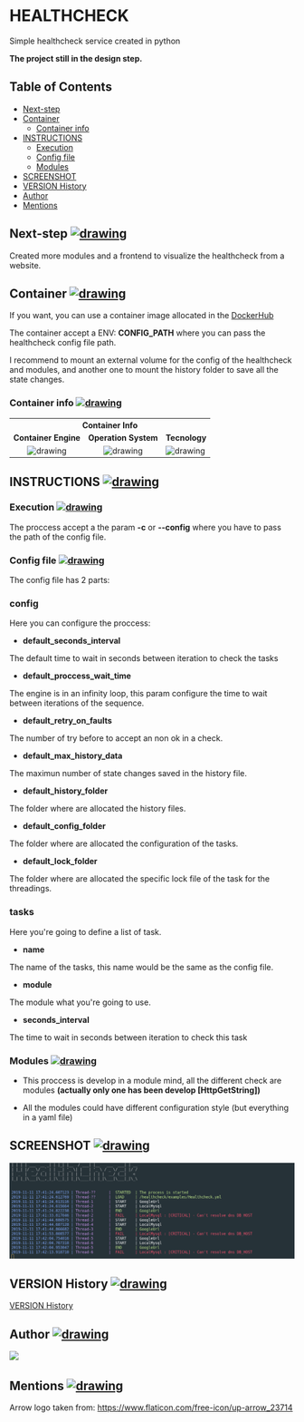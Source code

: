 # HEALTHCHECK

Simple healthcheck service created in python

**The project still in the design step.**

<a name="table"></a>
## Table of Contents
* [Next-step](#next-step-)
* [Container](#container-)
  * [Container info](#container-info-)
* [INSTRUCTIONS](#instructions-)
  * [Execution](#execution-)
  * [Config file](#config-file-)
  * [Modules](#modules-)
* [SCREENSHOT](#screenshot-)
* [VERSION History](#version-history-)
* [Author](#author-)
* [Mentions](#mentions-)

## Next-step [<img src="https://image.flaticon.com/icons/svg/23/23714.svg" alt="drawing" width="20"/>](#table)

Created more modules and a frontend to visualize the healthcheck from a website.

## Container [<img src="https://image.flaticon.com/icons/svg/23/23714.svg" alt="drawing" width="20"/>](#table)
If you want, you can use a container image allocated in the  [DockerHub](https://hub.docker.com/r/rdcarrera/healthcheck/)

The container accept a ENV: __CONFIG_PATH__ where you can pass the healthcheck config file path.

I recommend to mount an external volume for the config of the healthcheck and modules, and another one to mount the history folder to save all the state changes.

### Container info [<img src="https://image.flaticon.com/icons/svg/23/23714.svg" alt="drawing" width="20"/>](#table)

<table>
        <tr>
            <th colspan=3><center><b>Container Info</b></th>
        </tr>
        <tr>
            <td><b>Container Engine</td>
            <td><b>Operation System</td>
            <td><b>Tecnology</td>
        </tr>
        <tr>
            <td rowspan=1><center><img src="https://www.docker.com/sites/default/files/vertical.png" alt="drawing" width="100"/></td>
            <td rowspan=1><center><img src="https://upload.wikimedia.org/wikipedia/commons/f/f0/Alpinelinux_logo.png" alt="drawing" width="100"/> </td>
            <td><img src="https://upload.wikimedia.org/wikipedia/commons/thumb/c/c3/Python-logo-notext.svg/200px-Python-logo-notext.png" alt="drawing" width="100"/></td>
        </tr>
</table>

## INSTRUCTIONS [<img src="https://image.flaticon.com/icons/svg/23/23714.svg" alt="drawing" width="20"/>](#table)

### Execution [<img src="https://image.flaticon.com/icons/svg/23/23714.svg" alt="drawing" width="20"/>](#table)

The proccess accept a the param __-c__ or __--config__ where you have to pass the path of the config file.

### Config file [<img src="https://image.flaticon.com/icons/svg/23/23714.svg" alt="drawing" width="20"/>](#table)

The config file has 2 parts:

###  __config__

Here you can configure the proccess:

- __default_seconds_interval__

The default time to wait in seconds between iteration to check the tasks

- __default_proccess_wait_time__

The engine is in an infinity loop, this param configure the time to wait between iterations of the sequence.

- __default_retry_on_faults__

The number of try before to accept an non ok in a check.

- __default_max_history_data__

The maximun number of state changes saved in the history file.

- __default_history_folder__

The folder where are allocated the history files.

- __default_config_folder__

The folder where are allocated the configuration of the tasks.

- __default_lock_folder__

The folder where are allocated the specific lock file of the task for the threadings.

###  __tasks__
Here you're going to define a list of task.

- __name__

The name of the tasks, this name would be the same as the config file.

- __module__

The module what you're going to use.

- __seconds_interval__

The time to wait in seconds between iteration to check this task


### Modules [<img src="https://image.flaticon.com/icons/svg/23/23714.svg" alt="drawing" width="20"/>](#table)

- This proccess is develop in a module mind, all the different check are modules __(actually only one has been develop [HttpGetString])__

- All the modules could have different configuration style (but everything in a yaml file)

## SCREENSHOT [<img src="https://image.flaticon.com/icons/svg/23/23714.svg" alt="drawing" width="20"/>](#table)
![screenshot](img/terminal.png)

## VERSION History [<img src="https://image.flaticon.com/icons/svg/23/23714.svg" alt="drawing" width="20"/>](#table)
[VERSION History](VERSION.md)

## Author [<img src="https://image.flaticon.com/icons/svg/23/23714.svg" alt="drawing" width="20"/>](#table)
[<img src="https://avatars0.githubusercontent.com/u/26046280?s=460&v=4"/>](https://github.com/rdcarrera)

## Mentions [<img src="https://image.flaticon.com/icons/svg/23/23714.svg" alt="drawing" width="20"/>](#table)
Arrow logo taken from: https://www.flaticon.com/free-icon/up-arrow_23714
